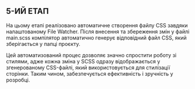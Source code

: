 ## 5-ИЙ ЕТАП
На цьому етапі реалізовано автоматичне створення файлу CSS завдяки налаштованому File Watcher. Після внесення та збереження змін у файлі main.scss компілятор автоматично генерує відповідний файл CSS, який зберігається у папці проєкту.

Цей автоматизований процес дозволяє значно спростити роботу зі стилями, адже кожна зміна у SCSS одразу відображається у згенерованому CSS-файлі, який використовується для стилізації сторінки. Таким чином, забезпечується ефективність і зручність у розробці.
